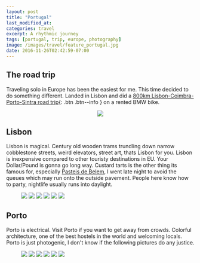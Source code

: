 ```yaml
---
layout: post
title: "Portugal"
last_modified_at:
categories: travel
excerpt: A rhythmic journey
tags: [portugal, trip, europe, photography]
image: /images/travel/feature_portugal.jpg
date: 2016-11-26T02:42:59-07:00
---
```


## The road trip
Traveling solo in Europe has been the easiest for me. This time decided to do something different. Landed in Lisbon and did a [800km Lisbon-Coimbra-Porto-Sintra road trip](/blog/motorcycling-abroad){: .btn .btn--info } on a rented BMW bike.
<figure align="center">
    <a href="https://farm1.staticflickr.com/580/31812352431_b1b9986dbc_b.jpg" title=""><img src="https://farm1.staticflickr.com/580/31812352431_b1b9986dbc_c.jpg"></a>
</figure>

## Lisbon
Lisbon is magical. Century old wooden trams trundling down narrow cobblestone streets, weird elevators, street art, thats Lisbon for you. Lisbon is inexpensive compared to other touristy destinations in EU. Your Dollar/Pound is gonna go long way. Custard tarts is the other thing its famous for, especially [Pasteis de Belem](), I went late night to avoid the queues which may run onto the outside pavement. People here know how to party, nightlife usually runs into daylight.

<figure class="half">
    <a href="https://farm1.staticflickr.com/450/31587567112_301112b4c7_b.jpg" title=""><img src="https://farm1.staticflickr.com/450/31587567112_301112b4c7_m.jpg"></a>
    <a href="https://farm1.staticflickr.com/650/30924522683_7112b5772a_b.jpg" title=""><img src="https://farm1.staticflickr.com/650/30924522683_7112b5772a_m.jpg"></a>
    <a href="https://farm1.staticflickr.com/350/31360782860_94f84fc15a_b.jpg" title=""><img src="https://farm1.staticflickr.com/350/31360782860_94f84fc15a_m.jpg"></a>
    <a href="https://farm1.staticflickr.com/610/30923926523_d943dfd71d_b.jpg" title=""><img src="https://farm1.staticflickr.com/610/30923926523_d943dfd71d_m.jpg"></a>
    <a href="https://farm1.staticflickr.com/348/31734038835_bd08b9b7a8_b.jpg" title=""><img src="https://farm1.staticflickr.com/348/31734038835_bd08b9b7a8_m.jpg"></a>
    <a href="https://farm1.staticflickr.com/439/30924563133_406deebf97_b.jpg" title=""><img src="https://farm1.staticflickr.com/439/30924563133_406deebf97_m.jpg"></a>
</figure>

## Porto
Porto is electrical. Visit Porto if you want to get away from crowds. Colorful architecture, one of the best hostels in the world and welcoming locals. Porto is just photogenic, I don't know if the following pictures do any justice.

<figure class="third">
    <a href="https://farm6.staticflickr.com/5566/31363634080_0e0797dcff_b.jpg" title=""><img src="https://farm6.staticflickr.com/5566/31363634080_0e0797dcff_m.jpg"></a>
    <a href="https://farm1.staticflickr.com/656/30893080294_93cee3118f_b.jpg" title=""><img src="https://farm1.staticflickr.com/656/30893080294_93cee3118f_m.jpg"></a>
    <a href="https://farm1.staticflickr.com/598/31736734215_5fa6d1fe71_b.jpg" title=""><img src="https://farm1.staticflickr.com/598/31736734215_5fa6d1fe71_m.jpg"></a>
    <a href="https://farm1.staticflickr.com/775/31620903171_41a5d00e2b_b.jpg" title=""><img src="https://farm1.staticflickr.com/775/31620903171_41a5d00e2b_m.jpg"></a>
    <a href="https://farm1.staticflickr.com/405/31363646870_fe0b65ebed_b.jpg" title=""><img src="https://farm1.staticflickr.com/405/31363646870_fe0b65ebed_m.jpg"></a>
    <a href="https://farm1.staticflickr.com/288/31620846451_4d7ed73d69_b.jpg" title=""><img src="https://farm1.staticflickr.com/288/31620846451_4d7ed73d69_m.jpg"></a>
</figure>
